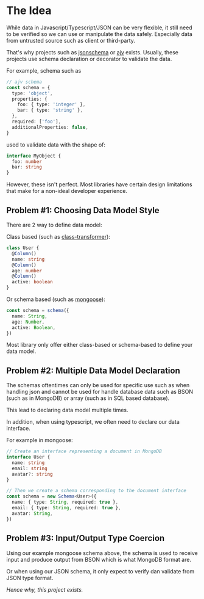 # The Idea

While data in Javascript/Typescript/JSON can be very flexible, it still need to be verified so we can use or manipulate the data safely. Especially data from untrusted source such as client or third-party.

That's why projects such as [jsonschema](https://www.npmjs.com/package/jsonschema) or [ajv](https://www.npmjs.com/package/ajv) exists. Usually, these projects use schema declaration or decorator to validate the data.

For example, schema such as

```ts
// ajv schema
const schema = {
  type: 'object',
  properties: {
    foo: { type: 'integer' },
    bar: { type: 'string' },
  },
  required: ['foo'],
  additionalProperties: false,
}
```

used to validate data with the shape of:

```ts
interface MyObject {
  foo: number
  bar: string
}
```

However, these isn't perfect. Most libraries have certain design limitations that make for a non-ideal developer experience.

## Problem #1: Choosing Data Model Style

There are 2 way to define data model:

Class based (such as [class-transformer](https://www.npmjs.com/package/class-transformer)):

```ts
class User {
  @Column()
  name: string
  @Column()
  age: number
  @Column()
  active: boolean
}
```

Or schema based (such as [mongoose](https://www.npmjs.com/package/mongoose)):

```ts
const schema = schema({
  name: String,
  age: Number,
  active: Boolean,
})
```

Most library only offer either class-based or schema-based to define your data model.

## Problem #2: Multiple Data Model Declaration

The schemas oftentimes can only be used for specific use such as when handling json and cannot be used for handle database data such as BSON (such as in MongoDB) or array (such as in SQL based database).

This lead to declaring data model multiple times.

In addition, when using typescript, we often need to declare our data interface.

For example in mongoose:

```ts
// Create an interface representing a document in MongoDB
interface User {
  name: string
  email: string
  avatar?: string
}

// Then we create a schema corresponding to the document interface
const schema = new Schema<User>({
  name: { type: String, required: true },
  email: { type: String, required: true },
  avatar: String,
})
```

## Problem #3: Input/Output Type Coercion

Using our example mongoose schema above, the schema is used to receive input and produce output from BSON which is what MongoDB format are.

Or when using our JSON schema, it only expect to verify dan validate from JSON type format.

_Hence why, this project exists._
